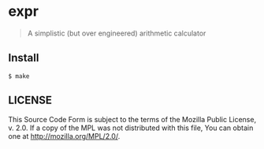 # expr

> A simplistic (but over engineered) arithmetic calculator

## Install

```
$ make
```

## LICENSE

This Source Code Form is subject to the terms of the Mozilla Public
License, v. 2.0. If a copy of the MPL was not distributed with this
file, You can obtain one at http://mozilla.org/MPL/2.0/.

